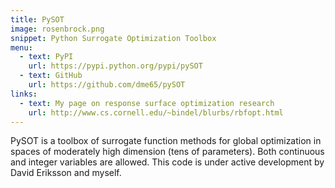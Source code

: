 ```yaml
---
title: PySOT
image: rosenbrock.png
snippet: Python Surrogate Optimization Toolbox
menu:
  - text: PyPI
    url: https://pypi.python.org/pypi/pySOT
  - text: GitHub
    url: https://github.com/dme65/pySOT
links:
  - text: My page on response surface optimization research
    url: http://www.cs.cornell.edu/~bindel/blurbs/rbfopt.html
---
```


PySOT is a toolbox of surrogate function methods for global
optimization in spaces of moderately high dimension (tens
of parameters).  Both continuous and integer variables are
allowed.  This code is under active development by David
Eriksson and myself.
